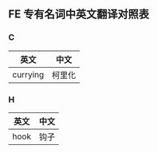  ## FE 专有名词中英文翻译对照表

### C

英文         | 中文
------------ | -------------
currying | 柯里化

### H

英文         | 中文
------------ | -------------
hook | 钩子
